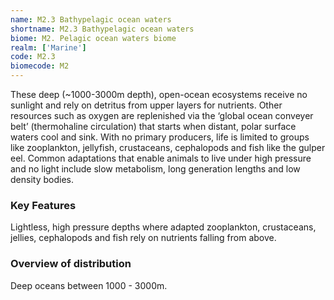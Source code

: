```yaml
---
name: M2.3 Bathypelagic ocean waters
shortname: M2.3 Bathypelagic ocean waters
biome: M2. Pelagic ocean waters biome
realm: ['Marine']
code: M2.3
biomecode: M2
---
```


These deep (~1000-3000m depth), open-ocean ecosystems receive no sunlight and rely on detritus from upper layers for nutrients. Other resources such as oxygen are replenished via the ‘global ocean conveyer belt’ (thermohaline circulation) that starts when distant, polar surface waters cool and sink.  With no primary producers, life is limited to groups like zooplankton, jellyfish, crustaceans, cephalopods and fish like the gulper eel. Common adaptations that enable animals to live under high pressure and no light include slow metabolism, long generation lengths and low density bodies.

### Key Features

Lightless, high pressure depths where adapted zooplankton, crustaceans, jellies, cephalopods and fish rely on nutrients falling from above.

### Overview of distribution

Deep oceans between 1000 - 3000m.
